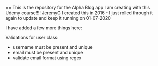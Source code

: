 == This is the repository for the Alpha Blog app I am creating with this Udemy course!!!! JeremyG
I created this in 2016 - I just rolled through it again to update and keep it running on 01-07-2020


I have added a few more things here:

Validations for user class:

- username must be present and unique
- email must be present and unique
- validate email format using regex
